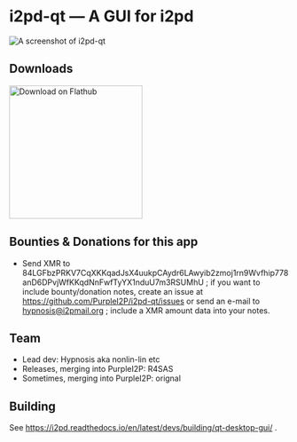 # i2pd-qt — A GUI for i2pd

![A screenshot of `i2pd-qt`](https://user-images.githubusercontent.com/19966907/184545373-5df5ce7d-6663-4550-ace6-ede24405d64e.png)

## Downloads

<a href='https://flathub.org/apps/details/website.i2pd.i2pd'><img width='240' alt='Download on Flathub' src='https://flathub.org/assets/badges/flathub-badge-en.png'/></a>

## Bounties &amp; Donations for this app

* Send XMR to 84LGFbzPRKV7CqXKKqadJsX4uukpCAydr6LAwyib2zmoj1rn9Wvfhip778anD6DPvjWfKKqdNnFwfTyYX1nduU7m3RSUMhU ; if you want to include bounty/donation notes, create an issue at https://github.com/PurpleI2P/i2pd-qt/issues or send an e-mail to hypnosis@i2pmail.org ; include a XMR amount data into your notes.

## Team

* Lead dev: Hypnosis aka nonlin-lin etc
* Releases, merging into PurpleI2P: R4SAS
* Sometimes, merging into PurpleI2P: orignal
  
## Building

See https://i2pd.readthedocs.io/en/latest/devs/building/qt-desktop-gui/ .

